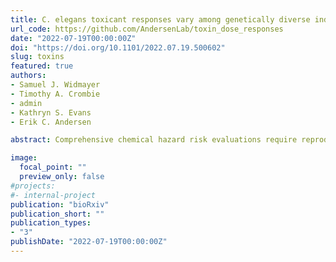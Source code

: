 ```yaml
---
title: C. elegans toxicant responses vary among genetically diverse individuals
url_code: https://github.com/AndersenLab/toxin_dose_responses
date: "2022-07-19T00:00:00Z"
doi: "https://doi.org/10.1101/2022.07.19.500602"
slug: toxins
featured: true
authors:
- Samuel J. Widmayer
- Timothy A. Crombie
- admin
- Kathryn S. Evans
- Erik C. Andersen

abstract: Comprehensive chemical hazard risk evaluations require reproducible, efficient, and informative experimental workflows in tractable model systems that allow for high replication within exposure cohorts. Additionally, the genetic variability of toxicant responses among individuals in humans and mammalian models requires practically untenable sample sizes. *Caenorhabditis elegans* is a premier toxicology model that has revolutionized our understanding of cellular responses to environmental pollutants and boasts robust genomic resources and high levels of genetic variation across the species. In this study, we performed dose-response analysis across 23 environmental toxicants using eight *C. elegans* strains representative of species-wide genetic diversity. We observed substantial variation in EC10 estimates and slope parameter estimates of dose-response curves of different strains, demonstrating that genetic background is a significant driver of differential toxicant susceptibility. We also showed that, across all toxicants, at least one *C. elegans* strain exhibited a significantly different EC10 or slope estimate compared to the reference strain, N2 (PD1074), indicating that population-wide differences among strains are necessary to understand responses to toxicants. Moreover, we quantified the heritability of responses to each toxicant dose and observed a correlation between the dose closest to the species-agnostic EC10 estimate and the dose that exhibited the most heritable response. Taken together, these results provide robust evidence that heritable genetic variation explains differential susceptibility across an array of environmental pollutants and that genetically diverse *C. elegans* strains should be deployed to aid high-throughput toxicological screening efforts.

image: 
  focal_point: ""
  preview_only: false
#projects:
#- internal-project
publication: "bioRxiv"
publication_short: ""
publication_types:
- "3"
publishDate: "2022-07-19T00:00:00Z"
---
```

